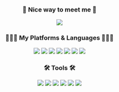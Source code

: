 <h3 align="center">
  👋 Nice way to meet me 👋
</h3> 
<p align="center">
  <a href="https://harvest-firefly-bd3.notion.site/f5d5580ef7dd4b6a8cd8c4a20dee757f" target="_blank"><img src="https://img.shields.io/badge/Notion-000000?style=flat&logo=Notion&logoColor=white"/></a>
</p>

<h3 align="center">
    👩🏻‍💻  My Platforms & Languages 👩🏻‍💻
</h3>
<p align="center">
  <img src="https://img.shields.io/badge/JavaScript-F7DF1E?style=flat-square&logo=JavaScript&logoColor=white"/>
  <img src="https://img.shields.io/badge/TypeScript-3178C6?style=flat-square&logo=TypeScript&logoColor=white"/>
  <img src="https://img.shields.io/badge/Node.js-339933?style=flat-square&logo=Node.js&logoColor=white"/>
  <img src="https://img.shields.io/badge/Vue.js-009900?style=flat-square&logo=Node.js&logoColor=white"/>
  <img src="https://img.shields.io/badge/Nest.js-E0234E?style=flat&logo=NestJs&logoColor=white">
  <img src="https://img.shields.io/badge/Java-007396?style=flat-square&logo=Java&logoColor=white"/>
  <img src="https://img.shields.io/badge/SpringBoot-6DB33F?style=flat&logo=SpringBoot&logoColor=white">
</p>
<h3 align="center">
  🛠 Tools 🛠
</h3>
<p align="center">
  <a href="https://github.com/Yeonghoon-mo" target="_blank"></a>
  <img src="https://img.shields.io/badge/Git-181717?style=flat&logo=Git&logoColor=white"/>
  <img src="https://img.shields.io/badge/Docker-2496ED?style=flat&logo=Docker&logoColor=white">
  <img src="https://img.shields.io/badge/Kubernetes-0066FF?style=flat&logo=Kubernetes&logoColor=white">
  <img src="https://img.shields.io/badge/Bitbucket-0052CC?style=flat&logo=Bitbucket&logoColor=white">
  <img src="https://img.shields.io/badge/Elasticsearch-FFFFCC?style=flat&logo=Elasticsearch&logoColor=white">
  <img src="https://img.shields.io/badge/Jira-00CCFF?style=flat&logo=Jira&logoColor=white">
</p>
